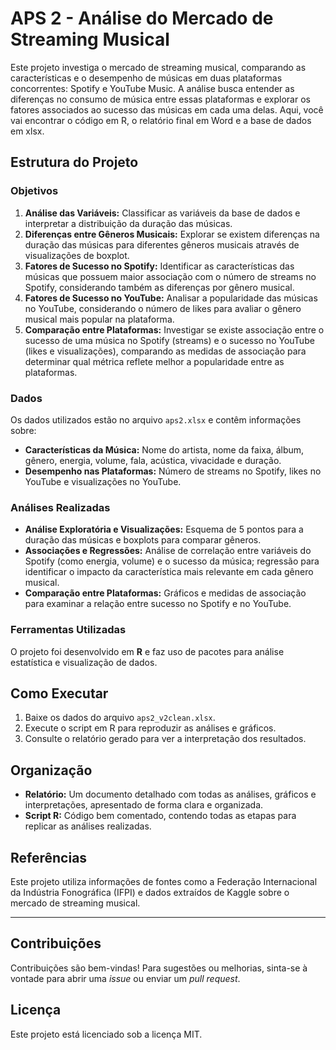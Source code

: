# APS 2 - Análise do Mercado de Streaming Musical

Este projeto investiga o mercado de streaming musical, comparando as características e o desempenho de músicas em duas plataformas concorrentes: Spotify e YouTube Music. A análise busca entender as diferenças no consumo de música entre essas plataformas e explorar os fatores associados ao sucesso das músicas em cada uma delas. Aqui, você vai encontrar o código em R, o relatório final em Word e a base de dados em xlsx. 

## Estrutura do Projeto

### Objetivos

1. **Análise das Variáveis:** Classificar as variáveis da base de dados e interpretar a distribuição da duração das músicas.
2. **Diferenças entre Gêneros Musicais:** Explorar se existem diferenças na duração das músicas para diferentes gêneros musicais através de visualizações de boxplot.
3. **Fatores de Sucesso no Spotify:** Identificar as características das músicas que possuem maior associação com o número de streams no Spotify, considerando também as diferenças por gênero musical.
4. **Fatores de Sucesso no YouTube:** Analisar a popularidade das músicas no YouTube, considerando o número de likes para avaliar o gênero musical mais popular na plataforma.
5. **Comparação entre Plataformas:** Investigar se existe associação entre o sucesso de uma música no Spotify (streams) e o sucesso no YouTube (likes e visualizações), comparando as medidas de associação para determinar qual métrica reflete melhor a popularidade entre as plataformas.

### Dados

Os dados utilizados estão no arquivo `aps2.xlsx` e contêm informações sobre:

- **Características da Música:** Nome do artista, nome da faixa, álbum, gênero, energia, volume, fala, acústica, vivacidade e duração.
- **Desempenho nas Plataformas:** Número de streams no Spotify, likes no YouTube e visualizações no YouTube.

### Análises Realizadas

- **Análise Exploratória e Visualizações:** Esquema de 5 pontos para a duração das músicas e boxplots para comparar gêneros.
- **Associações e Regressões:** Análise de correlação entre variáveis do Spotify (como energia, volume) e o sucesso da música; regressão para identificar o impacto da característica mais relevante em cada gênero musical.
- **Comparação entre Plataformas:** Gráficos e medidas de associação para examinar a relação entre sucesso no Spotify e no YouTube.

### Ferramentas Utilizadas

O projeto foi desenvolvido em **R** e faz uso de pacotes para análise estatística e visualização de dados. 

## Como Executar

1. Baixe os dados do arquivo `aps2_v2clean.xlsx`.
2. Execute o script em R para reproduzir as análises e gráficos.
3. Consulte o relatório gerado para ver a interpretação dos resultados.

## Organização

- **Relatório:** Um documento detalhado com todas as análises, gráficos e interpretações, apresentado de forma clara e organizada.
- **Script R:** Código bem comentado, contendo todas as etapas para replicar as análises realizadas.

## Referências

Este projeto utiliza informações de fontes como a Federação Internacional da Indústria Fonográfica (IFPI) e dados extraídos de Kaggle sobre o mercado de streaming musical.

---

## Contribuições

Contribuições são bem-vindas! Para sugestões ou melhorias, sinta-se à vontade para abrir uma *issue* ou enviar um *pull request*.

## Licença

Este projeto está licenciado sob a licença MIT.
